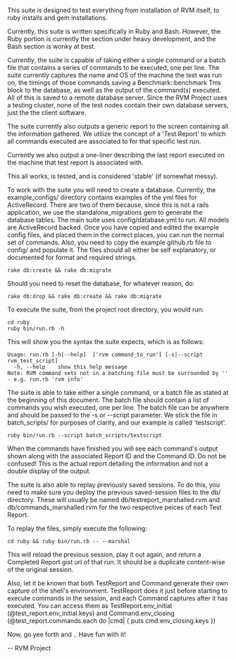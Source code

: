 
This suite is designed to test everything from installation of RVM itself, to ruby installs and gem installations.

Currently, this suite is written specifically in Ruby and Bash. However, the Ruby portion is currently the section under heavy development, and the Bash section is wonky at best.

Currently, the suite is capable of taking either a single command or a batch file that contains a series of commands to be executed, one per line. The suite currently captures the name and OS of the machine the test was run on, the timings of those commands saving a Benchmark::benchmark Tms block to the database, as well as the output of the command(s) executed. All of this is saved to a remote database server. Since the RVM Project uses a testing cluster, none of the test nodes contain their own database servers, just the the client software.

The suite currently also outputs a generic report to the screen containing all the information gathered. We utilize the concept of a 'Test Report' to which all commands executed are associated to for that specific test run.

Currently we also output a one-liner describing the last report executed on the machine that test report is associated with.

This all works, is tested, and is considered 'stable' (if somewhat messy).

To work with the suite you will need to create a database. Currently, the example_configs/ directory contains examples of the yml files for ActiveRecord. There are two of them because, since this is not a rails application, we use the standalone_migrations gem to generate the database tables. The main suite uses config/database.yml to run. All models are ActiveRecord backed. Once you have copied and edited the example config files, and placed them in the correct places, you can run the normal set of commands. Also, you need to copy the example github.rb file to config/ and populate it. The files should all either be self explanatory, or documented for format and required strings.

```shell
rake db:create && rake db:migrate
```

Should you need to reset the database, for whatever reason, do:

```shell
rake db:drop && rake db:create && rake db:migrate
```

To execute the suite, from the project root directory, you would run:

```shell
cd ruby
ruby bin/run.rb -h
```
This will show you the syntax the suite expects, which is as follows:

```shell
Usage: run.rb [-h|--help]  ['rvm command_to_run'] [-s|--script rvm_test_script]
  -h, --help	show this help message
Note: RVM command sets not in a batching file must be surrounded by '' - e.g. run.rb 'rvm info'
```

The suite is able to take either a single command, or a batch file as stated at the beginning of this document. The batch file should contain a list of commands you wish executed, one per line. The batch file can be anywhere and should be passed to the -s or --script parameter. We stick the file in batch_scripts/ for purposes of clarity, and our example is called 'testscript'.

```shell
ruby bin/run.rb --script batch_scripts/testscript
```

When the commands have finished you will see each command's output shown along with the associated Report ID and the Command ID. Do not be confused! This is the actual report detailing the information and not a double display of the output.

The suite is also able to replay previously saved sessions. To do this, you need to make sure you deploy the previous saved-session files to the db/ directory. These will usually be named db/testreport_marshalled.rvm and db/commands_marshalled.rvm for the two respective peices of each Test Report.

To replay the files, simply execute the following:

```cd ruby && ruby bin/run.rb -- --marshal```

This will reload the previous session, play it out again, and return a Completed Report gist url of that run. It should be a duplicate content-wise of the original session.

Also, let it be known that both TestReport and Command generate their own capture of the shell's environment. TestReport does it just before starting to execute commands in the session, and each Command captures after it has executed. You can access them as TestReport.env_initial (@test_report.env_initial.keys) and Command.env_closing (@test_report.commands.each do |cmd| { puts cmd.env_closing.keys })

Now, go yee forth and .. Have fun with it!

--
RVM Project
